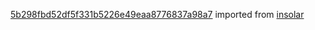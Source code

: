 [5b298fbd52df5f331b5226e49eaa8776837a98a7](https://github.com/insolar/insolar/commit/5b298fbd52df5f331b5226e49eaa8776837a98a7) imported from [insolar](https://github.com/insolar/insolar)
